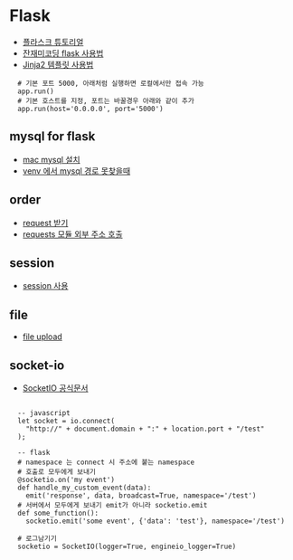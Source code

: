 # Flask

* [플라스크 튜토리얼](https://flask-docs-kr.readthedocs.io/ko/latest/)
* [잔재미코딩 flask 사용법](https://www.fun-coding.org/flask_basic-2.html)
* [Jinja2 템플릿 사용법](http://hleecaster.com/flask-jinja2/)
```
  # 기본 포트 5000, 아래처럼 실행하면 로컬에서만 접속 가능
  app.run()
  # 기본 호스트를 지정, 포트는 바꿀경우 아래와 같이 추가
  app.run(host='0.0.0.0', port='5000')
```
## mysql for flask
* [mac mysql 설치](https://stackoverflow.com/questions/15314791/django-error-vertualenv-environmenterror-mysql-config-not-found)
* [venv 에서 mysql 경로 못찾을때](https://stackoverflow.com/questions/15314791/django-error-vertualenv-environmenterror-mysql-config-not-found)

## order
* [request 받기](https://stackoverrun.com/ko/q/11370200)
* [requests 모듈 외부 주소 호출](https://m.blog.naver.com/wideeyed/221586482884)

## session
* [session 사용](https://riptutorial.com/ko/flask/example/9236/%EB%B3%B4%EA%B8%B0-%EB%82%B4%EC%97%90%EC%84%9C-%EC%84%B8%EC%85%98-%EA%B0%9D%EC%B2%B4-%EC%82%AC%EC%9A%A9)

## file
* [file upload](https://velog.io/@kho5420/Flask-%ED%8C%8C%EC%9D%BC-%EC%97%85%EB%A1%9C%EB%93%9C-File-Upload%ED%95%98%EA%B8%B0)


## socket-io
* [SocketIO 공식문서](https://flask-socketio.readthedocs.io/en/latest/getting_started.html)
```

  -- javascript
  let socket = io.connect(
    "http://" + document.domain + ":" + location.port + "/test"
  );
  
  -- flask
  # namespace 는 connect 시 주소에 붙는 namespace 
  # 호출로 모두에게 보내기
  @socketio.on('my event')
  def handle_my_custom_event(data):
    emit('response', data, broadcast=True, namespace='/test')
  # 서버에서 모두에게 보내기 emit가 아니라 socketio.emit
  def some_function():
    socketio.emit('some event', {'data': 'test'}, namespace='/test')
```
```
  # 로그남기기
  socketio = SocketIO(logger=True, engineio_logger=True)
```

